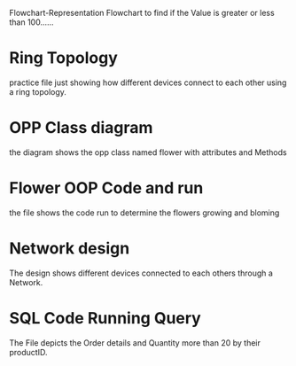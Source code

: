 Flowchart-Representation
Flowchart to find if the Value is greater or less than 100......
# Ring Topology

practice file just showing how different devices connect to each other using a ring topology.


# OPP Class diagram

the diagram shows the opp class named flower with attributes and Methods

# Flower OOP Code and run

the file shows the code run to determine the flowers growing and bloming 

# Network design

The design shows different devices connected to each others through a Network.

# SQL Code Running Query

The File depicts the Order details and Quantity more than 20 by their productID.
